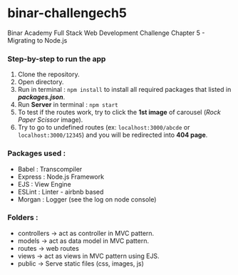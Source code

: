 # binar-challengech5

Binar Academy Full Stack Web Development Challenge Chapter 5 - Migrating to Node.js

### Step-by-step to run the app

1. Clone the repository.
2. Open directory.
3. Run in terminal : `npm install` to install all required packages that listed in **_packages.json_**.
4. Run **Server** in terminal : `npm start`
6. To test if the routes work, try to click the **1st image** of carousel (_Rock Paper Scissor_ image).
7. Try to go to undefined routes (ex: `localhost:3000/abcde` or `localhost:3000/12345`) and you will be redirected into **404 page**.

### Packages used :

- Babel : Transcompiler
- Express : Node.js Framework
- EJS : View Engine
- ESLint : Linter - airbnb based
- Morgan : Logger (see the log on node console)

### Folders :

- controllers -> act as controller in MVC pattern.
- models -> act as data model in MVC pattern.
- routes -> web routes
- views -> act as views in MVC pattern using EJS.
- public -> Serve static files (css, images, js)